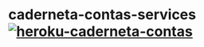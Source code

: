 # caderneta-contas-services [![heroku-caderneta-contas](https://github.com/sironAzevedo/caderneta-contas-services/actions/workflows/heroku-deployment.yml/badge.svg)](https://github.com/sironAzevedo/caderneta-contas-services/actions/workflows/heroku-deployment.yml)